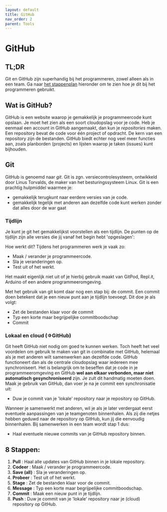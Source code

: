 ```yaml
---
layout: default
title: GitHub
nav_order: 2
parent: Tools
---
```


# GitHub

## TL;DR

Git en GitHub zijn superhandig bij het programmeren, zowel alleen als in een team. Ga naar [het stappenplan](github.md#8-stappen) hieronder om te zien hoe je dit bij het programmeren gebruikt.

## Wat is GitHub?

GitHub is een website waarop je gemakkelijk je programmeercode kunt opslaan. Je moet het zien als een soort cloudopslag voor je code. Heb je eenmaal een account in GitHub aangemaakt, dan kun je _repositories_ maken. Een repository bevat de code voor één project of opdracht. De kern van een repository zijn de bestanden. GitHub biedt echter nog veel meer functies aan, zoals planborden \(projects\) en lijsten waarop je taken \(issues\) kunt bijhouden.

## Git

GitHub is genoemd naar _git_. Git is zgn. versiecontrolesysteem, ontwikkeld door Linus Torvalds, de maker van het besturingssysteem Linux. Git is een prachtig hulpmiddel waarmee je:

* gemakkelijk terugkunt naar eerdere versies van je code.
* gemakkelijk tegelijk met anderen aan dezelfde code kunt werken zonder dat alles door de war gaat

### Tijdlijn

Je kunt je git het gemakkelijkst voorstellen als een tijdlijn. De punten op de tijdlijn zijn alle versies die jij vanaf het begin hebt 'opgeslagen':

Hoe werkt dit? Tijdens het programmeren werk je vaak zo:

* Maak / verander je programmeercode.
* Sla je veranderingen op.
* Test uit of het werkt.

Het maakt eigenlijk niet uit of je hierbij gebruik maakt van GitPod, Repl.it, Arduino of een andere programmeeromgeving.

Met het gebruik van git komt daar nog een stap bij: de commit. Een commit doen betekent dat je een nieuw punt aan je tijdlijn toevoegt. Dit doe je als volgt:

* Zet de bestanden klaar voor de commit
* Typ een korte maar begrijpelijke commitboodschap
* Commit

### Lokaal en cloud \(=&gt;GitHub\)

Git heeft GitHub niet nodig om goed te kunnen werken. Toch heeft het veel voordelen om gebruik te maken van git in combinatie met GitHub, helemaal als je met anderen wilt samenwerken aan dezelfde code. GitHub functioneert dan als de centrale cloudopslag waar iedereen mee synchroniseert. Het is belangrijk om te beseffen dat je code in je programmeeromgeving en GitHub **wel aan elkaar verbonden, maar niet automatisch gesynchroniseerd** zijn. Je zult dit handmatig moeten doen. Maak je gebruik van GitHub, dan voer je na je commit een synchronisatie uit:

* Duw je commit van je 'lokale' repository naar je repository op GitHub.

Wanneer je samenwerkt met anderen, wil je als je later verdergaat eerst eventuele aanpassingen van je teamgenoten binnenhalen. Als zij die netjes hebben geduwd naar de repository op GitHub, kun jij die eenvoudig binnenhalen. Bij samenwerken in een team wordt stap 1 dus:

* Haal eventuele nieuwe commits van je GitHub repository binnen.

## 8 Stappen:

1. **Pull** : Haal alle updates van GitHub binnen in je lokale repository.
2. **Codeer** : Maak / verander je programmeercode.
3. **Save \(all\)** : Sla je veranderingen op.
4. **Probeer** : Test uit of het werkt.
5. **Stage** : Zet de bestanden klaar voor de commit.
6. **Message** : Typ een korte maar begrijpelijke commitboodschap.
7. **Commit** : Maak een nieuw punt in je tijdlijn.
8. **Push** : Duw je commit van je 'lokale' repository naar je \(cloud\) repository op GitHub.

